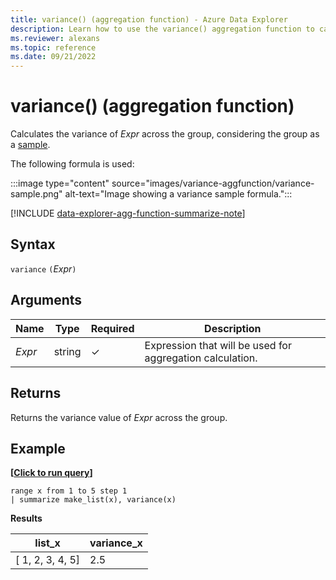 ```yaml
---
title: variance() (aggregation function) - Azure Data Explorer
description: Learn how to use the variance() aggregation function to calculate the variance of an expression in Azure Data Explorer.
ms.reviewer: alexans
ms.topic: reference
ms.date: 09/21/2022
---
```

# variance() (aggregation function)

Calculates the variance of *Expr* across the group, considering the group as a [sample](https://en.wikipedia.org/wiki/Sample_%28statistics%29).

The following formula is used:

:::image type="content" source="images/variance-aggfunction/variance-sample.png" alt-text="Image showing a variance sample formula.":::

[!INCLUDE [data-explorer-agg-function-summarize-note](../../includes/data-explorer-agg-function-summarize-note.md)]

## Syntax

 `variance` `(`*Expr*`)`

## Arguments

| Name | Type | Required | Description |
|--|--|--|--|
|*Expr* | string | &check; | Expression that will be used for aggregation calculation.

## Returns

Returns the variance value of *Expr* across the group.

## Example

**\[**[**Click to run query**](https://dataexplorer.azure.com/clusters/help/databases/Samples?query=H4sIAAAAAAAAAytKzEtPVahQSCvKz1UwVCjJVzBVKC5JLVAw5KpRKC7NzU0syqxKVchNzE6Nz8ksLtGo0NRRKAMKJuYlpwI5ADQ5+T5AAAAA)**\]**

```kusto
range x from 1 to 5 step 1
| summarize make_list(x), variance(x) 
```

**Results**

|list_x|variance_x|
|---|---|
|[ 1, 2, 3, 4, 5]|2.5|
